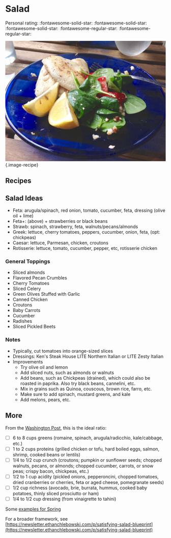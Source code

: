 # Salad

<!-- {cts} rating=3; (User can specify rating on scale of 1-5) -->

Personal rating: :fontawesome-solid-star: :fontawesome-solid-star: :fontawesome-solid-star: :fontawesome-regular-star: :fontawesome-regular-star:

<!-- {cte} -->

<!-- {cts} name_image=salad.jpg; (User can specify image name) -->

![salad.jpg](./salad.jpg){.image-recipe}

<!-- {cte} -->

## Recipes

## Salad Ideas

- Feta: arugula/spinach, red onion, tomato, cucumber, feta, dressing (olive oil + lime)
- Feta+: (above) + strawberries or black beans
- Strawb: spinach, strawberry, feta, walnuts/pecans/almonds
- Greek: lettuce, cherry tomatoes, peppers, cucumber, onion, feta, (opt: chickpeas)
- Caesar: lettuce, Parmesan, chicken, croutons
- Rotisserie: lettuce, tomato, cucumber, pepper, etc, rotisserie chicken

### General Toppings

- Sliced almonds
- Flavored Pecan Crumbles
- Cherry Tomatoes
- Sliced Celery
- Green Olives Stuffed with Garlic
- Canned Chicken
- Croutons
- Baby Carrots
- Cucumber
- Radishes
- Sliced Pickled Beets

### Notes

- Typically, cut tomatoes into orange-sized slices
- Dressings: Ken's Steak House LITE Northern Italian or LITE Zesty Italian
- Improvements
    - Try olive oil and lemon
    - Add sliced nuts, such as almonds or walnuts
    - Add beans, such as Chickpeas (drained), which could also be roasted in paprika. Also try black beans, cannelini, etc.
    - Mix in grains such as Quinoa, couscous, brown rice, farro, etc.
    - Make sure to add spinach, mustard greens, and kale
    - Add melons, pears, etc.

## More

From the [Washington Post](https://www.washingtonpost.com/food/interactive/2022/build-salad-tool-ingredients-dressings/?itid=mc_magnet-salad_inline_collection_2), this is the ideal ratio:

- [ ] 6 to 8 cups greens (romaine, spinach, arugula/radicchio, kale/cabbage, etc.)
- [ ] 1 to 2 cups proteins (grilled chicken or tofu, hard boiled eggs, salmon, shrimp, cooked beans or lentils)
- [ ] 1/4 to 1/2 cup crunch (croutons; pumpkin or sunflower seeds; chopped walnuts, pecans, or almonds; chopped cucumber, carrots, or snow peas; crispy bacon, chickpeas, etc.)
- [ ] 1/2 to 1 cup acidity (pickled onions, pepperoncini, chopped tomatoes, dried cranberries or cherries, feta or aged cheese, pomegranate seeds)
- [ ] 1/2 cup richness (avocado, brie, burrata, hummus, cooked baby potatoes, thinly sliced prosciutto or ham)
- [ ] 1/4 to 1/2 cup dressing (from vinaigrette to tahini)

Some [examples for Spring](https://www.washingtonpost.com/food/2024/04/29/salad-recipes-spring-dinner-hearty)

For a broader framework, see [https://newsletter.ethanchlebowski.com/p/satisfying-salad-blueprint](https://newsletter.ethanchlebowski.com/p/satisfying-salad-blueprint)
